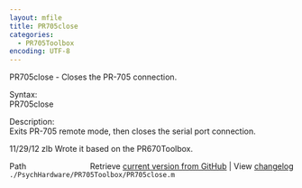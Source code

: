 ```yaml
---
layout: mfile
title: PR705close
categories:
  - PR705Toolbox
encoding: UTF-8
---
```


PR705close - Closes the PR-705 connection.  

Syntax:  
PR705close  

Description:  
Exits PR-705 remote mode, then closes the serial port connection.  

11/29/12    zlb   Wrote it based on the PR670Toolbox.  


<div class="code_header" style="text-align:right;">
  <span style="float:left;">Path&nbsp;&nbsp;</span> <span class="counter">Retrieve <a href=
  "https://raw.github.com/Psychtoolbox-3/Psychtoolbox-3/beta/./PsychHardware/PR705Toolbox/PR705close.m">current version from GitHub</a> | View <a href=
  "https://github.com/Psychtoolbox-3/Psychtoolbox-3/commits/beta/./PsychHardware/PR705Toolbox/PR705close.m">changelog</a></span>
</div>
<div class="code">
  <code>./PsychHardware/PR705Toolbox/PR705close.m</code>
</div>
